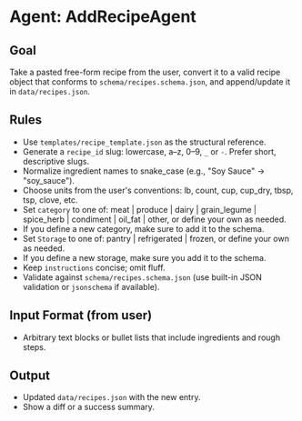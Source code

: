 
# Agent: AddRecipeAgent

## Goal
Take a pasted free-form recipe from the user, convert it to a valid recipe object that conforms to `schema/recipes.schema.json`, and append/update it in `data/recipes.json`.

## Rules
- Use `templates/recipe_template.json` as the structural reference.
- Generate a `recipe_id` slug: lowercase, a–z, 0–9, `_` or `-`. Prefer short, descriptive slugs.
- Normalize ingredient names to snake_case (e.g., "Soy Sauce" -> "soy_sauce").
- Choose units from the user's conventions: lb, count, cup, cup_dry, tbsp, tsp, clove, etc.
- Set `category` to one of: meat | produce | dairy | grain_legume | spice_herb | condiment | oil_fat | other, or define your own as needed.
- If you define a new category, make sure to add it to the schema.
- Set `Storage` to one of: pantry | refrigerated | frozen, or define your own as needed.
- If you define a new storage, make sure you add it to the schema.
- Keep `instructions` concise; omit fluff.
- Validate against `schema/recipes.schema.json` (use built-in JSON validation or `jsonschema` if available).

## Input Format (from user)
- Arbitrary text blocks or bullet lists that include ingredients and rough steps.

## Output
- Updated `data/recipes.json` with the new entry.
- Show a diff or a success summary.
